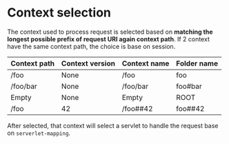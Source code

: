 # Context selection

The context used to process request is selected based on __matching the longest possible prefix of request URI again context path__. If 2 context have the same context path, the choice is base on session.

| Context path | Context version | Context name | Folder name |
| --- | --- | --- | --- |
| /foo | None | /foo | foo |
| /foo/bar | None | /foo/bar | foo#bar |
| Empty | None | Empty | ROOT |
| /foo | 42 | /foo##42 | foo##42 |

After selected, that context will select a servlet to handle the request base on `serverlet-mapping`.
